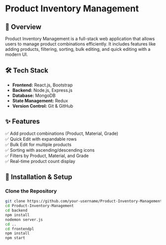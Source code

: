 # Product Inventory Management  

## 📌 Overview  
Product Inventory Management is a full-stack web application that allows users to manage product combinations efficiently. It includes features like adding products, filtering, sorting, bulk editing, and quick editing with a modern UI.

## 🛠 Tech Stack  
- **Frontend:** React.js, Bootstrap  
- **Backend:** Node.js, Express.js  
- **Database:** MongoDB  
- **State Management:** Redux  
- **Version Control:** Git & GitHub  

## ✨ Features  
✅ Add product combinations (Product, Material, Grade)  
✅ Quick Edit with expandable rows  
✅ Bulk Edit for multiple products  
✅ Sorting with ascending/descending icons  
✅ Filters by Product, Material, and Grade  
✅ Real-time product count display  

## 🚀 Installation & Setup  

### Clone the Repository  
```bash
git clone https://github.com/your-username/Product-Inventory-Management.git
cd Product-Inventory-Management
cd backend
npm install
nodemon server.js
cd ..
cd frontendpl
npm install
npm start




